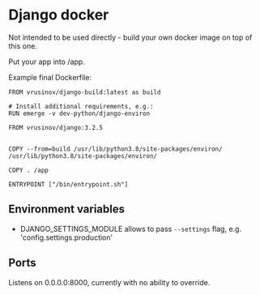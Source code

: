 # Django docker

Not intended to be used directly - build your own docker image on top of this one.

Put your app into /app.

Example final Dockerfile:

```docker
FROM vrusinov/django-build:latest as build

# Install additional requirements, e.g.:
RUN emerge -v dev-python/django-environ

FROM vrusinov/django:3.2.5


COPY --from=build /usr/lib/python3.8/site-packages/environ/ /usr/lib/python3.8/site-packages/environ/

COPY . /app

ENTRYPOINT ["/bin/entrypoint.sh"]
```

## Environment variables

*  DJANGO_SETTINGS_MODULE allows to pass `--settings` flag, e.g. 'config.settings.production'

## Ports

Listens on 0.0.0.0:8000, currently with no ability to override.
